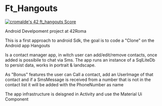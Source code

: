 # Ft_Hangouts

[![cromalde's 42 ft_hangouts Score](https://badge42.vercel.app/api/v2/cl1z1axw3001109mox1m22pjp/project/2379267)](https://github.com/JaeSeoKim/badge42)

Android Develpoment project at 42Roma

This is a first approach to android Sdk, the goal is to code a "Clone" on the Android app Hangouts

Is a contact manager app, in witch user can add/edit/remove contacts, once added is possibile to chat via Sms.
The app runs an instance of a SqlLiteDb to persist data, works in portrait & landscape.

As "Bonus" features the user can Call a contact, add an UserImage of that contact and if a SmsMessage is received from a number that is not in the contact list
it will be added with the PhoneNumber as name

The app infrastructure is deisgned in Activity and use the Material Ui Component
